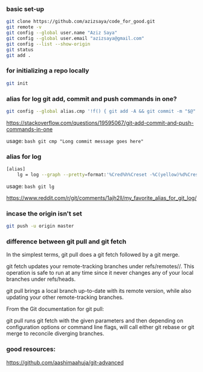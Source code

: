 
### basic set-up
```bash
git clone https://github.com/azizsaya/code_for_good.git
git remote -v
git config --global user.name "Aziz Saya"
git config --global user.email "azizsaya@gmail.com"
git config --list --show-origin
git status
git add .
```
### for initializing a repo locally
```bash
git init
```

### alias for log git add, commit and push commands in one?
```bash
git config --global alias.cmp '!f() { git add -A && git commit -m "$@" && git push; }; f'
```
https://stackoverflow.com/questions/19595067/git-add-commit-and-push-commands-in-one

usage: ```bash git cmp "Long commit message goes here" ```


### alias for log
```bash
[alias]
	lg = log --graph --pretty=format:'%Cred%h%Creset -%C(yellow)%d%Creset %s %Cgreen(%cr)%Creset' --abbrev-commit --date=relative
```
usage: ```bash git lg ```

https://www.reddit.com/r/git/comments/1ajh2ll/my_favorite_alias_for_git_log/


### incase the origin isn't set
```bash
git push -u origin master
```

### difference between git pull and git fetch

In the simplest terms, git pull does a git fetch followed by a git merge.

git fetch updates your remote-tracking branches under refs/remotes/<remote>/. This operation is safe to run at any time since it never changes any of your local branches under refs/heads.

git pull brings a local branch up-to-date with its remote version, while also updating your other remote-tracking branches.

From the Git documentation for git pull:

git pull runs git fetch with the given parameters and then depending on configuration options or command line flags, will call either git rebase or git merge to reconcile diverging branches.

### good resources:

https://github.com/aashimaahuja/git-advanced
